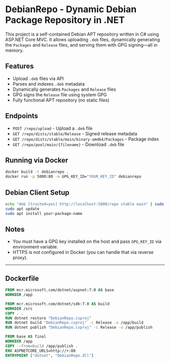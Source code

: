 # DebianRepo - Dynamic Debian Package Repository in .NET

This project is a self-contained Debian APT repository written in C# using ASP.NET Core MVC. It allows uploading `.deb` files, dynamically generating the `Packages` and `Release` files, and serving them with GPG signing—all in memory.

## Features

- Upload `.deb` files via API
- Parses and indexes `.deb` metadata
- Dynamically generates `Packages` and `Release` files
- GPG signs the `Release` file using system GPG
- Fully functional APT repository (no static files)

## Endpoints

- `POST /repo/upload` - Upload a `.deb` file
- `GET /repo/dists/stable/Release` - Signed release metadata
- `GET /repo/dists/stable/main/binary-amd64/Packages` - Package index
- `GET /repo/pool/main/{filename}` - Download `.deb` file

## Running via Docker

```bash
docker build -t debianrepo .
docker run -p 5000:80 -e GPG_KEY_ID="YOUR_KEY_ID" debianrepo
```

## Debian Client Setup

```bash
echo "deb [trusted=yes] http://localhost:5000/repo stable main" | sudo tee /etc/apt/sources.list.d/custom.list
sudo apt update
sudo apt install your-package-name
```

## Notes

- You must have a GPG key installed on the host and pass `GPG_KEY_ID` via environment variable.
- HTTPS is not configured in Docker (you can handle that via reverse proxy).

---

## Dockerfile

```dockerfile
FROM mcr.microsoft.com/dotnet/aspnet:7.0 AS base
WORKDIR /app

FROM mcr.microsoft.com/dotnet/sdk:7.0 AS build
WORKDIR /src
COPY . .
RUN dotnet restore "DebianRepo.csproj"
RUN dotnet build "DebianRepo.csproj" -c Release -o /app/build
RUN dotnet publish "DebianRepo.csproj" -c Release -o /app/publish

FROM base AS final
WORKDIR /app
COPY --from=build /app/publish .
ENV ASPNETCORE_URLS=http://+:80
ENTRYPOINT ["dotnet", "DebianRepo.dll"]
```
